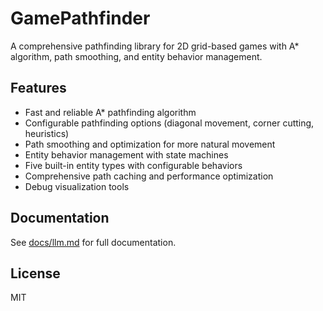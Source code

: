 # GamePathfinder

A comprehensive pathfinding library for 2D grid-based games with A* algorithm, path smoothing, and entity behavior management.

## Features

- Fast and reliable A* pathfinding algorithm
- Configurable pathfinding options (diagonal movement, corner cutting, heuristics)
- Path smoothing and optimization for more natural movement
- Entity behavior management with state machines
- Five built-in entity types with configurable behaviors
- Comprehensive path caching and performance optimization
- Debug visualization tools

## Documentation

See [docs/llm.md](docs/llm.md) for full documentation.

## License

MIT
